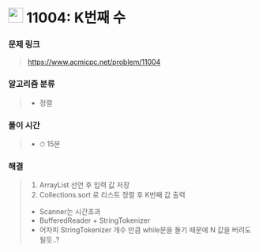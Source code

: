 # <img src="https://static.solved.ac/tier_small/6.svg" width=30> 11004: K번째 수

### 문제 링크
> https://www.acmicpc.net/problem/11004

### 알고리즘 분류
>- 정렬

### 풀이 시간
>- ⏱ 15분

### 해결
> 1. ArrayList 선언 후 입력 값 저장
> 2. Collections.sort 로 리스트 정렬 후 K번째 값 출력
>- Scanner는 시간초과
>- BufferedReader + StringTokenizer
>- 어차피 StringTokenizer 개수 만큼 while문을 돌기 때문에 N 값을 버려도 될듯..?
